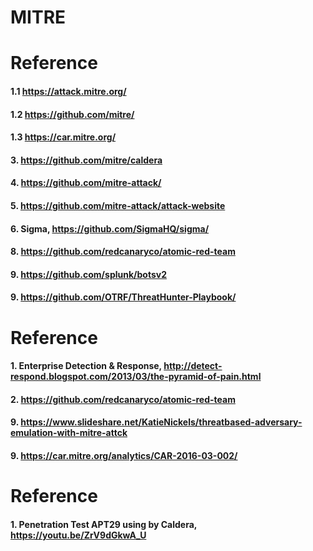 # MITRE


# Reference

#### 1.1 https://attack.mitre.org/

#### 1.2 https://github.com/mitre/

#### 1.3 https://car.mitre.org/

#### 3. https://github.com/mitre/caldera

#### 4. https://github.com/mitre-attack/

#### 5. https://github.com/mitre-attack/attack-website

#### 6. Sigma, https://github.com/SigmaHQ/sigma/

#### 8. https://github.com/redcanaryco/atomic-red-team

#### 9. https://github.com/splunk/botsv2

#### 9. https://github.com/OTRF/ThreatHunter-Playbook/


# Reference

#### 1. Enterprise Detection & Response, http://detect-respond.blogspot.com/2013/03/the-pyramid-of-pain.html

#### 2. https://github.com/redcanaryco/atomic-red-team

#### 9. https://www.slideshare.net/KatieNickels/threatbased-adversary-emulation-with-mitre-attck

#### 9. https://car.mitre.org/analytics/CAR-2016-03-002/

# Reference

#### 1. Penetration Test APT29 using by Caldera, https://youtu.be/ZrV9dGkwA_U


